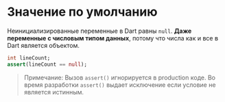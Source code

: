 # Значение по умолчанию

Неинициализированные переменные в Dart равны `null`. **Даже переменные с числовым типом данных**, потому что числа как и все в Dart является объектом.

```dart
int lineCount;
assert(lineCount == null);
```

> Примечание: Вызов `assert()` игнорируется в production коде. Во время разработки `assert()` выдает исключение если условие не является истинным.
> 